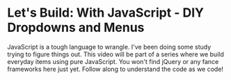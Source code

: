 # Let's Build: With JavaScript - DIY Dropdowns and Menus

JavaScript is a tough language to wrangle. I've been doing some study trying to figure things out. This video will be part of a series where we build everyday items using pure JavaScript. You won't find jQuery or any fance frameworks here just yet. Follow along to understand the code as we code!
